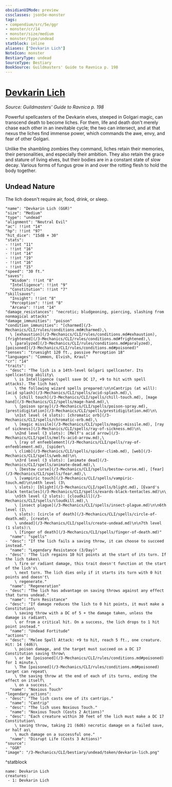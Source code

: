 ```yaml
---
obsidianUIMode: preview
cssclasses: json5e-monster
tags:
- compendium/src/5e/ggr
- monster/cr/14
- monster/size/medium
- monster/type/undead
statblock: inline
aliases: ["Devkarin Lich"]
NoteIcon: monster
BestiaryType: undead
SourceType: Bestiary
BookSource: Guildmasters' Guide to Ravnica p. 198
---
```

# [Devkarin Lich](3-Mechanics\CLI\bestiary\undead/devkarin-lich-ggr.md)
*Source: Guildmasters' Guide to Ravnica p. 198*  

Powerful spellcasters of the Devkarin elves, steeped in Golgari magic, can transcend death to become liches. For them, life and death don't merely chase each other in an inevitable cycle; the two can intersect, and at that nexus the liches find immense power, which commands the awe, envy, and fear of other Golgari.

Unlike the shambling zombies they command, liches retain their memories, their personalities, and especially their ambition. They also retain the grace and stature of living elves, but their bodies are in a constant state of slow decay. Various forms of fungus grow in and over the rotting flesh to hold the body together.

## Undead Nature

The lich doesn't require air, food, drink, or sleep.

```statblock
"name": "Devkarin Lich (GGR)"
"size": "Medium"
"type": "undead"
"alignment": "Neutral Evil"
"ac": !!int "14"
"hp": !!int "97"
"hit_dice": "15d8 + 30"
"stats":
- !!int "11"
- !!int "16"
- !!int "14"
- !!int "19"
- !!int "16"
- !!int "15"
"speed": "30 ft."
"saves":
  "Wisdom": !!int "8"
  "Intelligence": !!int "9"
  "Constitution": !!int "7"
"skillsaves":
  "Insight": !!int "8"
  "Perception": !!int "8"
  "Arcana": !!int "14"
"damage_resistances": "necrotic; bludgeoning, piercing, slashing from nonmagical attacks"
"damage_immunities": "poison"
"condition_immunities": "[charmed](/3-Mechanics/CLI/rules/conditions.md#charmed),\
  \ [exhaustion](/3-Mechanics/CLI/rules/conditions.md#exhaustion), [frightened](/3-Mechanics/CLI/rules/conditions.md#frightened),\
  \ [paralyzed](/3-Mechanics/CLI/rules/conditions.md#paralyzed), [poisoned](/3-Mechanics/CLI/rules/conditions.md#poisoned)"
"senses": "truesight 120 ft., passive Perception 18"
"languages": "Common, Elvish, Kraul"
"cr": "14"
"traits":
- "desc": "The lich is a 14th-level Golgari spellcaster. Its spellcasting ability\
    \ is Intelligence (spell save DC 17, +9 to hit with spell attacks). The lich has\
    \ the following wizard spells prepared:\n\nCantrips (at will): [acid splash](/3-Mechanics/CLI/spells/acid-splash.md),\
    \ [chill touch](/3-Mechanics/CLI/spells/chill-touch.md), [mage hand](/3-Mechanics/CLI/spells/mage-hand.md),\
    \ [poison spray](/3-Mechanics/CLI/spells/poison-spray.md), [prestidigitation](/3-Mechanics/CLI/spells/prestidigitation.md)\n\
    \n1st level (4 slots): [chromatic orb](/3-Mechanics/CLI/spells/chromatic-orb.md),\
    \ [magic missile](/3-Mechanics/CLI/spells/magic-missile.md), [ray of sickness](/3-Mechanics/CLI/spells/ray-of-sickness.md)\n\
    \n2nd level (3 slots): [Melf's acid arrow](/3-Mechanics/CLI/spells/melfs-acid-arrow.md),\
    \ [ray of enfeeblement](/3-Mechanics/CLI/spells/ray-of-enfeeblement.md), [spider\
    \ climb](/3-Mechanics/CLI/spells/spider-climb.md), [web](/3-Mechanics/CLI/spells/web.md)\n\
    \n3rd level (3 slots): [animate dead](/3-Mechanics/CLI/spells/animate-dead.md),\
    \ [bestow curse](/3-Mechanics/CLI/spells/bestow-curse.md), [fear](/3-Mechanics/CLI/spells/fear.md),\
    \ [vampiric touch](/3-Mechanics/CLI/spells/vampiric-touch.md)\n\n4th level (3\
    \ slots): [blight](/3-Mechanics/CLI/spells/blight.md), [Evard's black tentacles](/3-Mechanics/CLI/spells/evards-black-tentacles.md)\n\
    \n5th level (2 slots): [cloudkill](/3-Mechanics/CLI/spells/cloudkill.md),\
    \ [insect plague](/3-Mechanics/CLI/spells/insect-plague.md)\n\n6th level (1\
    \ slots): [circle of death](/3-Mechanics/CLI/spells/circle-of-death.md), [create\
    \ undead](/3-Mechanics/CLI/spells/create-undead.md)\n\n7th level (1 slots):\
    \ [finger of death](/3-Mechanics/CLI/spells/finger-of-death.md)"
  "name": "spells"
- "desc": "If the lich fails a saving throw, it can choose to succeed instead."
  "name": "Legendary Resistance (3/Day)"
- "desc": "The lich regains 10 hit points at the start of its turn. If the lich takes\
    \ fire or radiant damage, this trait doesn't function at the start of the lich's\
    \ next turn. The lich dies only if it starts its turn with 0 hit points and doesn't\
    \ regenerate."
  "name": "Regeneration"
- "desc": "The lich has advantage on saving throws against any effect that turns undead."
  "name": "Turn Resistance"
- "desc": "If damage reduces the lich to 0 hit points, it must make a Constitution\
    \ saving throw with a DC of 5 + the damage taken, unless the damage is radiant\
    \ or from a critical hit. On a success, the lich drops to 1 hit point instead."
  "name": "Undead Fortitude"
"actions":
- "desc": "Melee Spell Attack: +9 to hit, reach 5 ft., one creature. Hit: 14 (4d6)\
    \ poison damage, and the target must succeed on a DC 17 Constitution saving throw\
    \ or be [poisoned](/3-Mechanics/CLI/rules/conditions.md#poisoned) for 1 minute.\
    \ The [poisoned](/3-Mechanics/CLI/rules/conditions.md#poisoned) target can repeat\
    \ the saving throw at the end of each of its turns, ending the effect on itself\
    \ on a success."
  "name": "Noxious Touch"
"legendary_actions":
- "desc": "The lich casts one of its cantrips."
  "name": "Cantrip"
- "desc": "The lich uses Noxious Touch."
  "name": "Noxious Touch (Costs 2 Actions)"
- "desc": "Each creature within 30 feet of the lich must make a DC 17 Constitution\
    \ saving throw, taking 21 (6d6) necrotic damage on a failed save, or half as\
    \ much damage on a successful one."
  "name": "Disrupt Life (Costs 3 Actions)"
"source":
- "GGR"
"image": "/3-Mechanics/CLI/bestiary/undead/token/devkarin-lich.png"
```
^statblock

```encounter-table
name: Devkarin Lich
creatures:
 - 1: Devkarin Lich
```